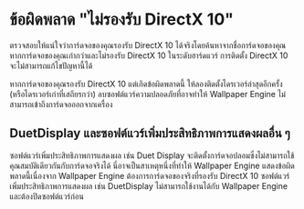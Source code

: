 # ข้อผิดพลาด "ไม่รองรับ DirectX 10"
ตรวจสอบให้แน่ใจว่าการ์ดจอของคุณรองรับ DirectX 10 ได้จริงโดยค้นหาจากชื่อการ์ดจอของคุณ หากการ์ดจอของคุณเก่ากว่าและไม่รองรับ DirectX 10 ในระดับฮาร์ดแวร์ การติดตั้ง DirectX 10 จะไม่สามารถแก้ไขปัญหานี้ได้

หากการ์ดจอของคุณรองรับ DirectX 10 แต่เกิดข้อผิดพลาดนี้ ให้ลองติดตั้งไดรเวอร์ล่าสุดอีกครั้ง (หรือไดรเวอร์เก่าที่เสถียรกว่า) ลบซอฟต์แวร์ความปลอดภัยที่อาจทำให้ Wallpaper Engine ไม่สามารถเข้าถึงการ์ดจอออกจากเครื่อง

## DuetDisplay และซอฟต์แวร์เพิ่มประสิทธิภาพการแสดงผลอื่น ๆ
ซอฟต์แวร์เพิ่มประสิทธิภาพการแสดงผล เช่น Duet Display จะติดตั้งการ์ดจอปลอมซึ่งไม่สามารถใช้คุณสมบัติเดียวกันกับการ์ดจอจริงได้ นี่อาจเป็นสาเหตุหนึ่งที่ทำให้ Wallpaper Engine แสดงข้อผิดพลาดนี้เนื่องจาก Wallpaper Engine ต้องการการ์ดจอของจริงที่รองรับ DirectX 10 ซอฟต์แวร์เพิ่มประสิทธิภาพการแสดงผล เช่น DuetDisplay ไม่สามารถใช้งานได้กับ Wallpaper Engine และต้องปิดซอฟต์แวร์ก่อน

